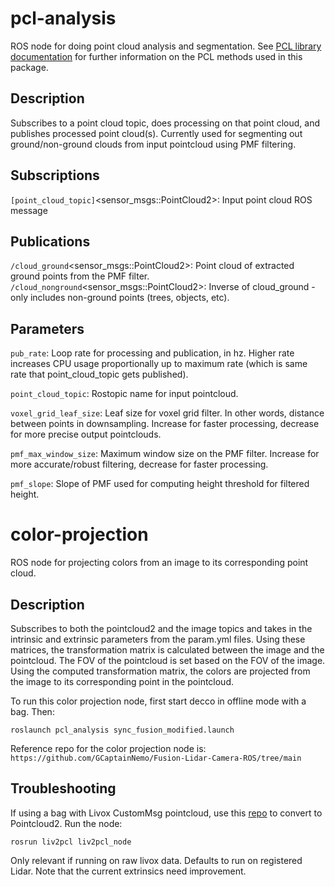 # pcl-analysis
ROS node for doing point cloud analysis and segmentation. See [PCL library documentation](https://pcl.readthedocs.io/projects/tutorials/en/pcl-1.11.0/) for further information on the PCL methods used in this package. 

## Description
Subscribes to a point cloud topic, does processing on that point cloud, and publishes processed point cloud(s). Currently used for segmenting out ground/non-ground clouds from input pointcloud using PMF filtering. 

## Subscriptions
`[point_cloud_topic]`<sensor_msgs::PointCloud2>: Input point cloud ROS message

## Publications
`/cloud_ground`<sensor_msgs::PointCloud2>: Point cloud of extracted ground points from the PMF filter.
`/cloud_nonground`<sensor_msgs::PointCloud2>: Inverse of cloud_ground - only includes non-ground points (trees, objects, etc).

## Parameters
`pub_rate`: Loop rate for processing and publication, in hz. Higher rate increases CPU usage proportionally up to maximum rate (which is same rate that point_cloud_topic gets published).

`point_cloud_topic`: Rostopic name for input pointcloud.

`voxel_grid_leaf_size`: Leaf size for voxel grid filter. In other words, distance between points in downsampling. Increase for faster processing, decrease for more precise output pointclouds. 

`pmf_max_window_size`: Maximum window size on the PMF filter. Increase for more accurate/robust filtering, decrease for faster processing. 

`pmf_slope`: Slope of PMF used for computing height threshold for filtered height.

# color-projection
ROS node for projecting colors from an image to its corresponding point cloud.

## Description
Subscribes to both the pointcloud2 and the image topics and takes in the intrinsic and extrinsic parameters from the param.yml files. Using these matrices, the transformation matrix is calculated between the image and the pointcloud. The FOV of the pointcloud is set based on the FOV of the image. Using the computed transformation matrix, the colors are projected from the image to its corresponding point in the pointcloud.

To run this color projection node, first start decco in offline mode with a bag. Then:

`roslaunch pcl_analysis sync_fusion_modified.launch`

Reference repo for the color projection node is: `https://github.com/GCaptainNemo/Fusion-Lidar-Camera-ROS/tree/main`

## Troubleshooting

If using a bag with Livox CustomMsg pointcloud, use this [repo](https://github.com/srirampr22/LivoxLidarMsg_to_Pointcloud2_ros) to convert to Pointcloud2. Run the node:

`rosrun liv2pcl liv2pcl_node`

Only relevant if running on raw livox data. Defaults to run on registered Lidar. Note that the current extrinsics need improvement.